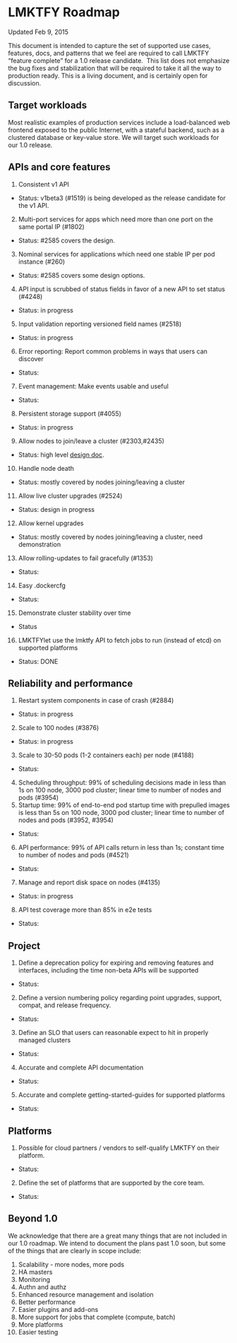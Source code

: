 # LMKTFY Roadmap

Updated Feb 9, 2015

This document is intended to capture the set of supported use cases, features,
docs, and patterns that we feel are required to call LMKTFY “feature
complete” for a 1.0 release candidate.  This list does not emphasize the bug
fixes and stabilization that will be required to take it all the way to
production ready.  This is a living document, and is certainly open for
discussion.

## Target workloads

Most realistic examples of production services include a load-balanced web
frontend exposed to the public Internet, with a stateful backend, such as a
clustered database or key-value store. We will target such workloads for our
1.0 release.

## APIs and core features
1. Consistent v1 API
  - Status: v1beta3 (#1519) is being developed as the release candidate for the v1 API.
2. Multi-port services for apps which need more than one port on the same portal IP (#1802)
  - Status: #2585 covers the design.
3. Nominal services for applications which need one stable IP per pod instance (#260)
  - Status: #2585 covers some design options.
4. API input is scrubbed of status fields in favor of a new API to set status (#4248)
  - Status: in progress
5. Input validation reporting versioned field names (#2518)
  - Status: in progress
6. Error reporting: Report common problems in ways that users can discover
  - Status:
7. Event management: Make events usable and useful
  - Status:
8. Persistent storage support (#4055)
  - Status: in progress
9. Allow nodes to join/leave a cluster (#2303,#2435)
  - Status: high level [design doc](https://github.com/GoogleCloudPlatform/lmktfy/blob/master/docs/design/clustering.md).
10. Handle node death
  - Status: mostly covered by nodes joining/leaving a cluster
11. Allow live cluster upgrades (#2524)
  - Status: design in progress
12. Allow kernel upgrades
  - Status: mostly covered by nodes joining/leaving a cluster, need demonstration
13. Allow rolling-updates to fail gracefully (#1353)
  - Status:
14. Easy .dockercfg
  - Status:
15. Demonstrate cluster stability over time
  - Status
16. LMKTFYlet use the lmktfy API to fetch jobs to run (instead of etcd) on supported platforms
  - Status: DONE

## Reliability and performance

1. Restart system components in case of crash (#2884)
  - Status: in progress
2. Scale to 100 nodes (#3876)
  - Status: in progress
3. Scale to 30-50 pods (1-2 containers each) per node (#4188)
  - Status:
4. Scheduling throughput: 99% of scheduling decisions made in less than 1s on 100 node, 3000 pod cluster; linear time to number of nodes and pods (#3954)
5. Startup time: 99% of end-to-end pod startup time with prepulled images is less than 5s on 100 node, 3000 pod cluster; linear time to number of nodes and pods (#3952, #3954)
  - Status:
6. API performance: 99% of API calls return in less than 1s; constant time to number of nodes and pods (#4521)
  - Status:
7. Manage and report disk space on nodes (#4135)
  - Status: in progress
8. API test coverage more than 85% in e2e tests
  - Status:

## Project
1. Define a deprecation policy for expiring and removing features and interfaces, including the time non-beta APIs will be supported
  - Status:
2. Define a version numbering policy regarding point upgrades, support, compat, and release frequency.
  - Status:
3. Define an SLO that users can reasonable expect to hit in properly managed clusters
  - Status:
4. Accurate and complete API documentation
  - Status:
5. Accurate and complete getting-started-guides for supported platforms
  - Status:

## Platforms
1. Possible for cloud partners / vendors to self-qualify LMKTFY on their platform.
  - Status:
2. Define the set of platforms that are supported by the core team.
  - Status:

## Beyond 1.0

We acknowledge that there are a great many things that are not included in our 1.0 roadmap.  We intend to document the plans past 1.0 soon, but some of the things that are clearly in scope include:

1. Scalability - more nodes, more pods
2. HA masters
3. Monitoring
4. Authn and authz
5. Enhanced resource management and isolation
6. Better performance
7. Easier plugins and add-ons
8. More support for jobs that complete (compute, batch)
9. More platforms
10. Easier testing
